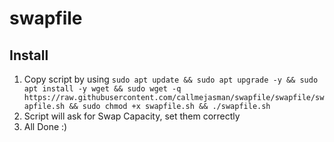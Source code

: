 # swapfile
## Install
1. Copy script by using `sudo apt update && sudo apt upgrade -y && sudo apt install -y wget && sudo wget -q https://raw.githubusercontent.com/callmejasman/swapfile/swapfile/swapfile.sh && sudo chmod +x swapfile.sh && ./swapfile.sh`
2. Script will ask for Swap Capacity, set them correctly
3. All Done :)
